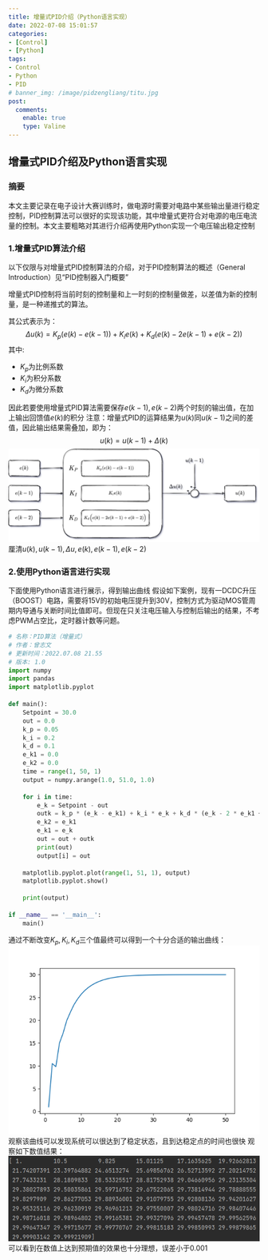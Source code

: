 ```yaml
---
title: 增量式PID介绍（Python语言实现）
date: 2022-07-08 15:01:57
categories:
- [Control]
- [Python]
tags: 
- Control
- Python
- PID
# banner_img: /image/pidzengliang/titu.jpg
post:
  comments:
    enable: true
    type: Valine
--- 
```


## 增量式PID介绍及Python语言实现

### 摘要

本文主要记录在电子设计大赛训练时，做电源时需要对电路中某些输出量进行稳定控制，PID控制算法可以很好的实现该功能，其中增量式更符合对电源的电压电流量的控制。本文主要粗略对其进行介绍再使用Python实现一个电压输出稳定控制

### 1.增量式PID算法介绍

以下仅限与对增量式PID控制算法的介绍，对于PID控制算法的概述（General Introduction）见“PID控制器入门概要”

增量式PID控制将当前时刻的控制量和上一时刻的控制量做差，以差值为新的控制量，是一种递推式的算法。

其公式表示为：
$$
\Delta u(k) = K_p (e(k) - e(k-1)) + K_i e(k) + K_d(e(k) - 2e(k-1) + e(k-2)) \tag{1}
$$
其中:

- $K_p$为比例系数
- $K_i$为积分系数
- $K_d$为微分系数

因此若要使用增量式PID算法需要保存$e(k-1),e(k-2)$两个时刻的输出值，在加上输出回馈值$e(k)$的积分
注意：增量式PID的运算结果为$u(k)$同$u(k-1)$之间的差值，因此输出结果需叠加，即为：
$$
u(k) = u(k-1) + \Delta(k)
$$
![增量PID流程框图](/image/pidzengliang/zengliangpid.png)
厘清$u(k),u(k-1),\Delta u,e(k),e(k-1),e(k-2)$

### 2.使用Python语言进行实现

下面使用Python语言进行展示，得到输出曲线
假设如下案例，现有一DCDC升压（BOOST）电路，需要将15V的初始电压提升到30V，控制方式为驱动MOS管周期内导通与关断时间比值即可。但现在只关注电压输入与控制后输出的结果，不考虑PWM占空比，定时器计数等问题。

```Python
# 名称：PID算法（增量式）
# 作者：曾志文
# 更新时间：2022.07.08 21.55
# 版本: 1.0
import numpy
import pandas
import matplotlib.pyplot

def main():
    Setpoint = 30.0
    out = 0.0
    k_p = 0.05
    k_i = 0.2
    k_d = 0.1
    e_k1 = 0.0
    e_k2 = 0.0
    time = range(1, 50, 1)
    output = numpy.arange(1.0, 51.0, 1.0)

    for i in time:
        e_k = Setpoint - out
        outk = k_p * (e_k - e_k1) + k_i * e_k + k_d * (e_k - 2 * e_k1 + e_k2)
        e_k2 = e_k1
        e_k1 = e_k
        out = out + outk
        print(out)
        output[i] = out

    matplotlib.pyplot.plot(range(1, 51, 1), output)
    matplotlib.pyplot.show()

    print(output)

if __name__ == '__main__':
    main()

```

通过不断改变$K_p,K_i,K_d$三个值最终可以得到一个十分合适的输出曲线：
![PID输出曲线](/image/pidzengliang/pidout.png)
观察该曲线可以发现系统可以很达到了稳定状态，且到达稳定点的时间也很快
观察如下数值结果：
![PID输出数值结果](/image/pidzengliang/pidshuzhijieguo.png)
可以看到在数值上达到预期值的效果也十分理想，误差小于0.001